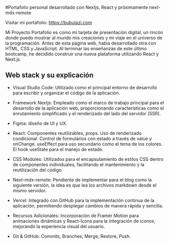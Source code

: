 #Portafolio personal desarrollado con Nextjs, React y próximamente next-mdx-remote

Visitar mi portafolio: https://bubulazi.com

Mi Proyecto Portafolio es como mi tarjeta de presentación digital, un rincón donde puedo mostrar al mundo mis creaciones y mi viaje en el universo de la programación. Antes de esta página web, habia desarrollado otra con HTML, CSS y JavaScript. Al terminar las enseñanzas de este último bootcamp, he decidido construir una nueva plataforma utilizando React y Next.js.

## Web stack y su explicación

- Visual Studio Code: Utilizado como el principal entorno de desarrollo para escribir y organizar el código de la aplicación.

- Framework Nextjs: Empleado como el marco de trabajo principal para el desarrollo de la aplicación web, proporcionando características como el enrutamiento simplificado y el renderizado del lado del servidor (SSR).

- Figma: diseño de UI y UX.

- React: Componentes reutilizables, props. Uso de renderizado condicional. Control de formularios con estado a través de value y onChange. useEffect para uso secundario como el tema de los colores. El hook useState para el manejo de estado.

- CSS Modules: Utilizados para el encapsulamiento de estilos CSS dentro de componentes individuales, facilitando el mantenimiento y la reutilización del código

- Next-mdx-remote: Pendiente de implementar para el blog como la siguiente versión, la idea es que lea los archivos markdown desde el mismo servidor.

- Vercel: Integrado con GitHub para la implementación continua de la aplicación, permitiendo desplegar cambios de manera rápida y sencilla.

- Recursos Adicionales: Incorporación de Framer Motion para animaciones dinámicas y React-Icons para la integración de iconos, mejorando la experiencia visual del usuario.

- Git & GitHub: Commits, Branches, Merge, Restore, Push.
